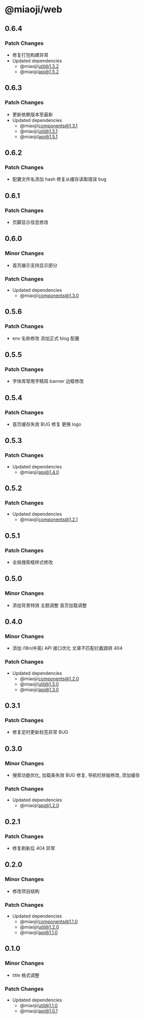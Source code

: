 # @miaoji/web

## 0.6.4

### Patch Changes

- 修复打包构建异常
- Updated dependencies
  - @miaoji/util@1.3.2
  - @miaoji/api@1.5.2

## 0.6.3

### Patch Changes

- 更新依赖版本至最新
- Updated dependencies
  - @miaoji/components@1.3.1
  - @miaoji/util@1.3.1
  - @miaoji/api@1.5.1

## 0.6.2

### Patch Changes

- 配置文件名添加 hash 修复从缓存读取错误 bug

## 0.6.1

### Patch Changes

- 页脚显示信息修改

## 0.6.0

### Minor Changes

- 首页展示支持显示部分<!-- more -->

### Patch Changes

- Updated dependencies
  - @miaoji/components@1.3.0

## 0.5.6

### Patch Changes

- env 名称修改 添加正式 blog 配置

## 0.5.5

### Patch Changes

- 字体库常用字精简 banner 边框修改

## 0.5.4

### Patch Changes

- 首页缓存失效 BUG 修复 更换 logo

## 0.5.3

### Patch Changes

- Updated dependencies
  - @miaoji/api@1.4.0

## 0.5.2

### Patch Changes

- Updated dependencies
  - @miaoji/components@1.2.1

## 0.5.1

### Patch Changes

- 全局搜索框样式修改

## 0.5.0

### Minor Changes

- 添加背景特效 主题调整 首页加载调整

## 0.4.0

### Minor Changes

- 添加 i18n(中英) API 接口优化 文章不匹配拦截跳转 404

### Patch Changes

- Updated dependencies
  - @miaoji/components@1.2.0
  - @miaoji/util@1.3.0
  - @miaoji/api@1.3.0

## 0.3.1

### Patch Changes

- 修复定时更新标签异常 BUG

## 0.3.0

### Minor Changes

- 搜索功能优化, 加载条失效 BUG 修复, 导航栏排版修改, 添加缓存

### Patch Changes

- Updated dependencies
  - @miaoji/api@1.2.0

## 0.2.1

### Patch Changes

- 修复刷新后 404 异常

## 0.2.0

### Minor Changes

- 修改项目结构

### Patch Changes

- Updated dependencies
  - @miaoji/components@1.1.0
  - @miaoji/util@1.2.0
  - @miaoji/api@1.1.0

## 0.1.0

### Minor Changes

- title 格式调整

### Patch Changes

- Updated dependencies
  - @miaoji/util@1.1.0
  - @miaoji/api@1.0.1
